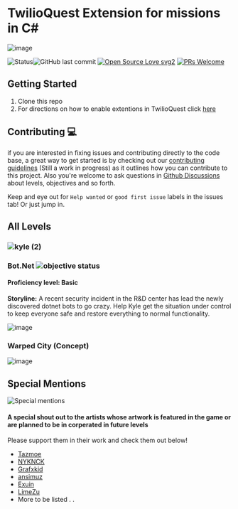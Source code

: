 #  TwilioQuest Extension for missions in C#
![image](https://user-images.githubusercontent.com/35268101/123012588-81b7f480-d390-11eb-84eb-c061979f6f69.png)

![Status](https://img.shields.io/badge/Status-Work%20in%20progress-Blueviolet)![GitHub last commit](https://img.shields.io/github/last-commit/xlient/twq-Csharp)
[![Open Source Love svg2](https://badges.frapsoft.com/os/v2/open-source.svg?v=103)](https://github.com/ellerbrock/open-source-badges/)
[![PRs Welcome](https://img.shields.io/badge/PRs-welcome-brightgreen.svg?style=flat-square)](http://makeapullrequest.com)

 
 ## Getting Started 
 
 1. Clone this repo
 2. For directions on how to enable extentions in TwilioQuest click <a href="https://github.com/TwilioQuest/twilioquest-extension-template#getting-started">here</a>


## Contributing 💻
 if you are interested in fixing issues and contributing directly to the code base, a great way to get started is by checking out our [contributing guidelines](.github/CONTRIBUTING.md) (Still a work in progress) as it outlines how you can contribute to this project.  Also you're welcome to ask questions in [Github Discussions](https://github.com/Xlient/tq-CSharp/discussions) about levels, objectives and so forth.
 
 Keep and eye out for `Help wanted` or `good first issue` labels in the issues tab! Or just jump in.
 
 
## All Levels

###  ![kyle (2)](https://user-images.githubusercontent.com/35268101/127816489-98225ef2-a643-44d4-b80a-783154d5d0d9.png) 
### Bot.Net  ![objective status](https://img.shields.io/badge/Objectives-In%20Progress-orange) 
#### **Proficiency level:** Basic
**Storyline:** A recent security incident in the R&D center has lead the newly discovered dotnet bots to go crazy.
Help Kyle get the situation under control to keep everyone safe and restore everything to normal functionality.


![image](https://user-images.githubusercontent.com/35268101/123012953-3b16ca00-d391-11eb-9e18-41085ec18d4c.png)

### Warped City (Concept)

![image](https://user-images.githubusercontent.com/35268101/127815884-bc236061-70b0-4384-8fc2-dc094b230b37.png)

## Special Mentions
   ![Special mentions](https://user-images.githubusercontent.com/35268101/127819876-2f071781-01ee-4f27-a714-a05ee632c7da.gif)
   
#### A special shout out to the artists  whose artwork is featured in the game or are planned to be in corperated in future levels
 Please support them in their work  and check them out below!
 
 - [Tazmoe](https://tazmoe.itch.io/)
 - [NYKNCK](https://kvsr.itch.io/)
 - [Grafxkid](https://grafxkid.itch.io/)
 - [ansimuz](https://ansimuz.itch.io/)
 - [Exuin](https://emily2.itch.io/)
 - [LimeZu](https://limezu.itch.io/)
 - More to be listed . .
   
